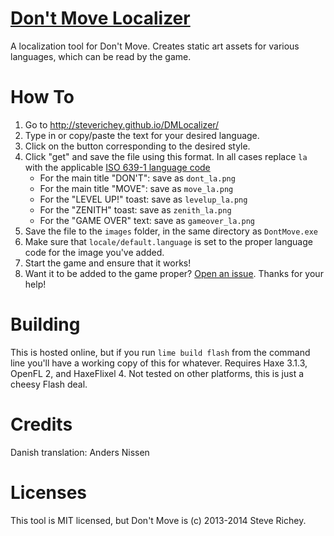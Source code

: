 # [Don't Move Localizer](http://steverichey.github.io/DMLocalizer/)

A localization tool for Don't Move. Creates static art assets for various languages, which can be read by the game.

# How To

1. Go to http://steverichey.github.io/DMLocalizer/
2. Type in or copy/paste the text for your desired language.
3. Click on the button corresponding to the desired style.
4. Click "get" and save the file using this format. In all cases replace `la` with the applicable [ISO 639-1 language code](http://en.wikipedia.org/wiki/List_of_ISO_639-1_codes)
	* For the main title "DON'T": save as `dont_la.png`
	* For the main title "MOVE": save as `move_la.png`
	* For the "LEVEL UP!" toast: save as `levelup_la.png`
	* For the "ZENITH" toast: save as `zenith_la.png`
	* For the "GAME OVER" text: save as `gameover_la.png`
5. Save the file to the `images` folder, in the same directory as `DontMove.exe`
6. Make sure that `locale/default.language` is set to the proper language code for the image you've added.
7. Start the game and ensure that it works!
8. Want it to be added to the game proper? [Open an issue](./../../issues). Thanks for your help!

# Building

This is hosted online, but if you run `lime build flash` from the command line you'll have a working copy of this for whatever. Requires Haxe 3.1.3, OpenFL 2, and HaxeFlixel 4. Not tested on other platforms, this is just a cheesy Flash deal.

# Credits

Danish translation: Anders Nissen

# Licenses

This tool is MIT licensed, but Don't Move is (c) 2013-2014 Steve Richey.

